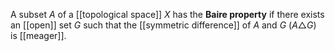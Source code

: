 A subset $A$ of a [[topological space]] $X$ has the **Baire property** if there exists an [[open]] set $G$ such that the [[symmetric difference]] of $A$ and $G$ ($A \triangle G$) is [[meager]].